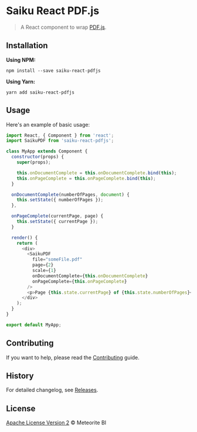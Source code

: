 # Saiku React PDF.js

> A React component to wrap [PDF.js](https://github.com/mozilla/pdf.js).

## Installation

**Using NPM:**

```console
npm install --save saiku-react-pdfjs
```

**Using Yarn:**

```console
yarn add saiku-react-pdfjs
```

## Usage

Here's an example of basic usage:

```js
import React, { Component } from 'react';
import SaikuPDF from 'saiku-react-pdfjs';

class MyApp extends Component {
  constructor(props) {
    super(props);

    this.onDocumentComplete = this.onDocumentComplete.bind(this);
    this.onPageComplete = this.onPageComplete.bind(this);
  }

  onDocumentComplete(numberOfPages, document) {
    this.setState({ numberOfPages });
  },

  onPageComplete(currentPage, page) {
    this.setState({ currentPage });
  }

  render() {
    return (
      <div>
        <SaikuPDF
          file="someFile.pdf"
          page={2}
          scale={1}
          onDocumentComplete={this.onDocumentComplete}
          onPageComplete={this.onPageComplete}
        />
        <p>Page {this.state.currentPage} of {this.state.numberOfPages}</p>
      </div>
    );
  }
}

export default MyApp;
```

## Contributing

If you want to help, please read the [Contributing](https://github.com/OSBI/saiku-react-pdfjs/blob/master/CONTRIBUTING.md) guide.

## History

For detailed changelog, see [Releases](https://github.com/OSBI/saiku-react-pdfjs/releases).

## License

[Apache License Version 2](https://github.com/OSBI/saiku-react-pdfjs/blob/master/LICENSE) © Meteorite BI
